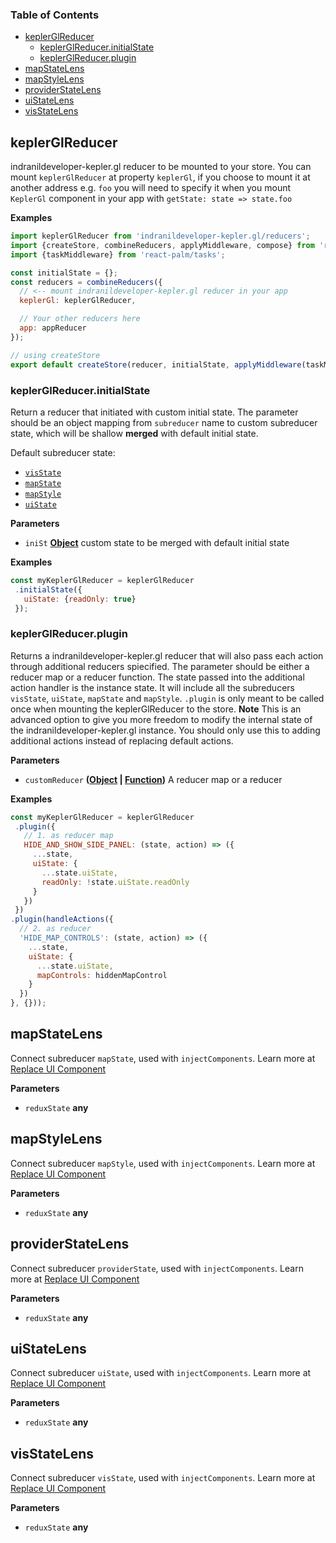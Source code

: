 <!-- Generated by documentation.js. Update this documentation by updating the source code. -->

### Table of Contents

-   [keplerGlReducer][1]
    -   [keplerGlReducer.initialState][3]
    -   [keplerGlReducer.plugin][6]
-   [mapStateLens][9]
-   [mapStyleLens][11]
-   [providerStateLens][13]
-   [uiStateLens][15]
-   [visStateLens][17]

## keplerGlReducer

indranildeveloper-kepler.gl reducer to be mounted to your store. You can mount `keplerGlReducer` at property `keplerGl`, if you choose
to mount it at another address e.g. `foo` you will need to specify it when you mount `KeplerGl` component in your app with `getState: state => state.foo`

**Examples**

```javascript
import keplerGlReducer from 'indranildeveloper-kepler.gl/reducers';
import {createStore, combineReducers, applyMiddleware, compose} from 'redux';
import {taskMiddleware} from 'react-palm/tasks';

const initialState = {};
const reducers = combineReducers({
  // <-- mount indranildeveloper-kepler.gl reducer in your app
  keplerGl: keplerGlReducer,

  // Your other reducers here
  app: appReducer
});

// using createStore
export default createStore(reducer, initialState, applyMiddleware(taskMiddleware));
```

### keplerGlReducer.initialState

Return a reducer that initiated with custom initial state.
The parameter should be an object mapping from `subreducer` name to custom subreducer state,
which will be shallow **merged** with default initial state.

Default subreducer state:

-   [`visState`][19]
-   [`mapState`][20]
-   [`mapStyle`][21]
-   [`uiState`][22]

**Parameters**

-   `iniSt` **[Object][23]** custom state to be merged with default initial state

**Examples**

```javascript
const myKeplerGlReducer = keplerGlReducer
 .initialState({
   uiState: {readOnly: true}
 });
```

### keplerGlReducer.plugin

Returns a indranildeveloper-kepler.gl reducer that will also pass each action through additional reducers spiecified.
The parameter should be either a reducer map or a reducer function.
The state passed into the additional action handler is the instance state.
It will include all the subreducers `visState`, `uiState`, `mapState` and `mapStyle`.
`.plugin` is only meant to be called once when mounting the keplerGlReducer to the store.
**Note** This is an advanced option to give you more freedom to modify the internal state of the indranildeveloper-kepler.gl instance.
You should only use this to adding additional actions instead of replacing default actions.

**Parameters**

-   `customReducer` **([Object][23] \| [Function][24])** A reducer map or a reducer

**Examples**

```javascript
const myKeplerGlReducer = keplerGlReducer
 .plugin({
   // 1. as reducer map
   HIDE_AND_SHOW_SIDE_PANEL: (state, action) => ({
     ...state,
     uiState: {
       ...state.uiState,
       readOnly: !state.uiState.readOnly
     }
   })
 })
.plugin(handleActions({
  // 2. as reducer
  'HIDE_MAP_CONTROLS': (state, action) => ({
    ...state,
    uiState: {
      ...state.uiState,
      mapControls: hiddenMapControl
    }
  })
}, {}));
```

## mapStateLens

Connect subreducer `mapState`, used with `injectComponents`. Learn more at
[Replace UI Component][25]

**Parameters**

-   `reduxState` **any** 

## mapStyleLens

Connect subreducer `mapStyle`, used with `injectComponents`. Learn more at
[Replace UI Component][25]

**Parameters**

-   `reduxState` **any** 

## providerStateLens

Connect subreducer `providerState`, used with `injectComponents`. Learn more at
[Replace UI Component][25]

**Parameters**

-   `reduxState` **any** 

## uiStateLens

Connect subreducer `uiState`, used with `injectComponents`. Learn more at
[Replace UI Component][25]

**Parameters**

-   `reduxState` **any** 

## visStateLens

Connect subreducer `visState`, used with `injectComponents`. Learn more at
[Replace UI Component][25]

**Parameters**

-   `reduxState` **any** 

[1]: #keplerglreducer

[2]: #examples

[3]: #keplerglreducerinitialstate

[4]: #parameters

[5]: #examples-1

[6]: #keplerglreducerplugin

[7]: #parameters-1

[8]: #examples-2

[9]: #mapstatelens

[10]: #parameters-2

[11]: #mapstylelens

[12]: #parameters-3

[13]: #providerstatelens

[14]: #parameters-4

[15]: #uistatelens

[16]: #parameters-5

[17]: #visstatelens

[18]: #parameters-6

[19]: ./vis-state.md#INITIAL_VIS_STATE

[20]: ./map-state.md#INITIAL_MAP_STATE

[21]: ./map-style.md#INITIAL_MAP_STYLE

[22]: ./ui-state.md#INITIAL_UI_STATE

[23]: https://developer.mozilla.org/docs/Web/JavaScript/Reference/Global_Objects/Object

[24]: https://developer.mozilla.org/docs/Web/JavaScript/Reference/Statements/function

[25]: ../advanced-usages/replace-ui-component.md#pass-custom-component-props
